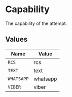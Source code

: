 # Capability

The capability of the attempt.


## Values

| Name       | Value      |
| ---------- | ---------- |
| `RCS`      | rcs        |
| `TEXT`     | text       |
| `WHATSAPP` | whatsapp   |
| `VIBER`    | viber      |